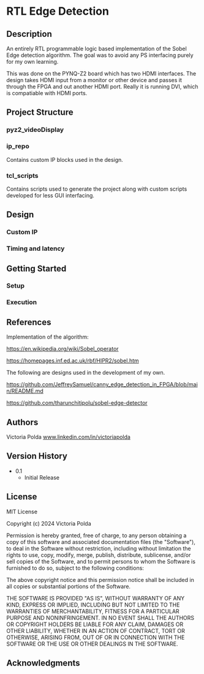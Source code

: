 # RTL Edge Detection

## Description
An entirely RTL programmable logic based implementation of the Sobel Edge detection algorithm. 
The goal was to avoid any PS interfacing purely for my own learning.

This was done on the PYNQ-Z2 board which has two HDMI interfaces.
The design takes HDMI input from a monitor or other device and passes it through the FPGA and out another HDMI port. Really it is running DVI, which is compatiable with HDMI ports.

## Project Structure
### pyz2_videoDisplay


### ip_repo
Contains custom IP blocks used in the design.

### tcl_scripts
Contains scripts used to generate the project along with custom scripts developed for less GUI interfacing.

## Design

### Custom IP

### Timing and latency

## Getting Started


### Setup


### Execution

## References
Implementation of the algorithm:

https://en.wikipedia.org/wiki/Sobel_operator

https://homepages.inf.ed.ac.uk/rbf/HIPR2/sobel.htm

The following are designs used in the development of my own. 

https://github.com/JeffreySamuel/canny_edge_detection_in_FPGA/blob/main/README.md

https://github.com/tharunchitipolu/sobel-edge-detector

## Authors

Victoria Polda
www.linkedin.com/in/victoriapolda

## Version History

* 0.1
    * Initial Release

## License

MIT License

Copyright (c) 2024 Victoria Polda

Permission is hereby granted, free of charge, to any person obtaining a copy
of this software and associated documentation files (the "Software"), to deal
in the Software without restriction, including without limitation the rights
to use, copy, modify, merge, publish, distribute, sublicense, and/or sell
copies of the Software, and to permit persons to whom the Software is
furnished to do so, subject to the following conditions:

The above copyright notice and this permission notice shall be included in all
copies or substantial portions of the Software.

THE SOFTWARE IS PROVIDED "AS IS", WITHOUT WARRANTY OF ANY KIND, EXPRESS OR
IMPLIED, INCLUDING BUT NOT LIMITED TO THE WARRANTIES OF MERCHANTABILITY,
FITNESS FOR A PARTICULAR PURPOSE AND NONINFRINGEMENT. IN NO EVENT SHALL THE
AUTHORS OR COPYRIGHT HOLDERS BE LIABLE FOR ANY CLAIM, DAMAGES OR OTHER
LIABILITY, WHETHER IN AN ACTION OF CONTRACT, TORT OR OTHERWISE, ARISING FROM,
OUT OF OR IN CONNECTION WITH THE SOFTWARE OR THE USE OR OTHER DEALINGS IN THE
SOFTWARE.

## Acknowledgments


